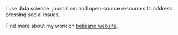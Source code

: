 I use data science, journalism and open-source resources to address pressing social issues. 

Find more about my work on [belisario.website](https://belisario.website).

<!-- [![](https://github-readme-stats.vercel.app/api?username=belisards&show_icons=true&theme:transparent)](https://github.com/belisards) >
